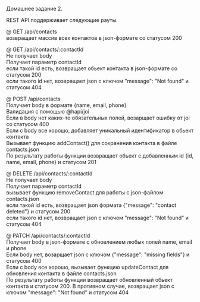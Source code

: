 Домашнее задание 2.

REST API поддерживает следующие рауты.

@ GET /api/contacts<br/>
возвращает массив всех контактов в json-формате со статусом 200<br/>

@ GET /api/contacts/:contactId<br/>
Не получает body<br/>
Получает параметр contactId<br/>
если такой id есть, возвращает обьект контакта в json-формате со статусом 200<br/>
если такого id нет, возвращает json с ключом "message": "Not found" и статусом 404<br/>

@ POST /api/contacts<br/>
Получает body в формате {name, email, phone}<br/>
Валидация с помощью @hapi/joi<br/>
Если в body нет каких-то обязательных полей, возарщает ошибку от joi co статусом 400<br/>
Если с body все хорошо, добавляет уникальный идентификатор в обьект контакта<br/>
Вызывает функцию addContact() для сохранения контакта в файле contacts.json<br/>
По результату работы функции возвращает обьект с добавленным id {id, name, email, phone} и статусом 201<br/>

@ DELETE /api/contacts/:contactId<br/>
Не получает body<br/>
Получает параметр contactId<br/>
вызывает функцию removeContact для работы с json-файлом contacts.json<br/>
если такой id есть, возвращает json формата {"message": "contact deleted"} и статусом 200<br/>
если такого id нет, возвращает json с ключом "message": "Not found" и статусом 404<br/>

@ PATCH /api/contacts/:contactId<br/>
Получает body в json-формате c обновлением любых полей name, email и phone<br/>
Если body нет, возарщает json с ключом {"message": "missing fields"} и статусом 400<br/>
Если с body все хорошо, вызывает функцию updateContact для обновления контакта в файле contacts.json<br/>
По результату работы функции возвращает обновленный обьект контакта и статусом 200. В противном случае, возвращает json с ключом "message": "Not found" и статусом 404<br/>
